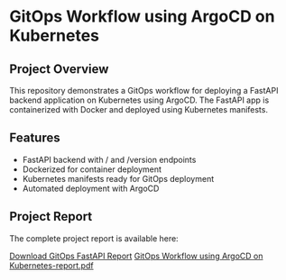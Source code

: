 # GitOps Workflow using ArgoCD on Kubernetes

## Project Overview
This repository demonstrates a GitOps workflow for deploying a FastAPI backend application on Kubernetes using ArgoCD. The FastAPI app is containerized with Docker and deployed using Kubernetes manifests.

## Features
- FastAPI backend with / and /version endpoints
- Dockerized for container deployment
- Kubernetes manifests ready for GitOps deployment
- Automated deployment with ArgoCD

## Project Report
The complete project report is available here:

[Download GitOps FastAPI Report](GitOps_FastAPI_Report.docx)
[GitOps Workflow using ArgoCD on Kubernetes-report.pdf](https://github.com/user-attachments/files/22198370/GitOps.Workflow.using.ArgoCD.on.Kubernetes-report.pdf)
